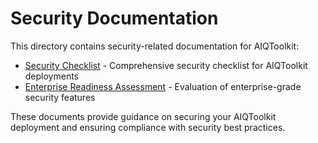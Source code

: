 # Security Documentation

This directory contains security-related documentation for AIQToolkit:

- [Security Checklist](./SECURITY_CHECKLIST.md) - Comprehensive security checklist for AIQToolkit deployments
- [Enterprise Readiness Assessment](./ENTERPRISE_READINESS_ASSESSMENT.md) - Evaluation of enterprise-grade security features

These documents provide guidance on securing your AIQToolkit deployment and ensuring compliance with security best practices.

